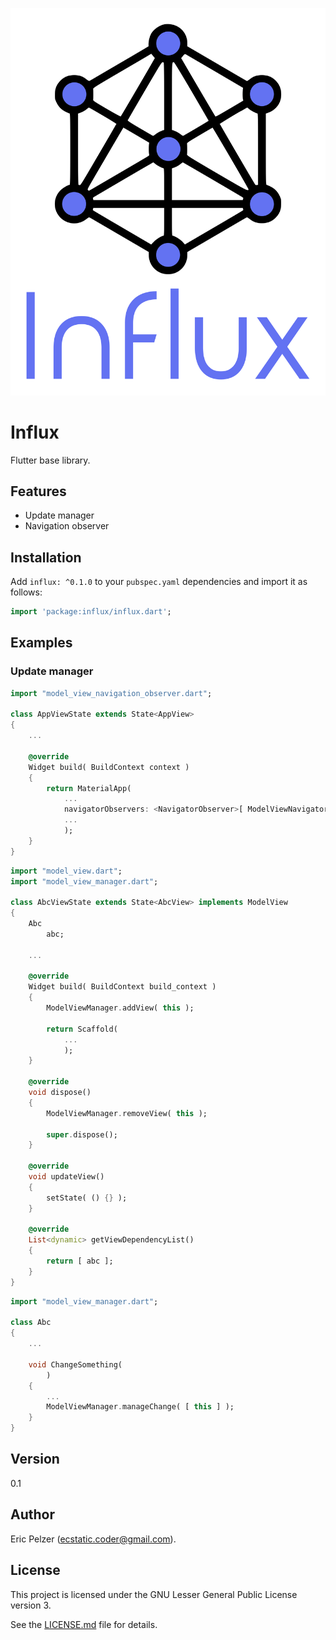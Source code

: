 ![](https://github.com/senselogic/INFLUX/blob/master/LOGO/influx.png)

# Influx

Flutter base library.

## Features

*   Update manager
*   Navigation observer

## Installation

Add `influx: ^0.1.0` to your `pubspec.yaml` dependencies and import it as follows:

```dart
import 'package:influx/influx.dart';
```

## Examples

### Update manager

```dart
import "model_view_navigation_observer.dart";

class AppViewState extends State<AppView>
{
    ...

    @override
    Widget build( BuildContext context )
    {
        return MaterialApp(
            ...
            navigatorObservers: <NavigatorObserver>[ ModelViewNavigatorObserver.instance ],
            ...
            );
    }
}
```

```dart
import "model_view.dart";
import "model_view_manager.dart";

class AbcViewState extends State<AbcView> implements ModelView
{
    Abc
        abc;

    ...

    @override
    Widget build( BuildContext build_context )
    {
        ModelViewManager.addView( this );

        return Scaffold(
            ...
            );
    }

    @override
    void dispose()
    {
        ModelViewManager.removeView( this );

        super.dispose();
    }

    @override
    void updateView()
    {
        setState( () {} );
    }

    @override
    List<dynamic> getViewDependencyList()
    {
        return [ abc ];
    }
}
```

```dart
import "model_view_manager.dart";

class Abc
{
    ...

    void ChangeSomething(
        )
    {
        ...
        ModelViewManager.manageChange( [ this ] );
    }
}
```

## Version

0.1

## Author

Eric Pelzer (ecstatic.coder@gmail.com).

## License

This project is licensed under the GNU Lesser General Public License version 3.

See the [LICENSE.md](LICENSE.md) file for details.
